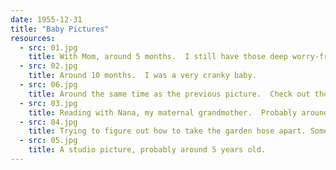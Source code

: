 ```yaml
---
date: 1955-12-31
title: "Baby Pictures"
resources:
  - src: 01.jpg
    title: With Mom, around 5 months.  I still have those deep worry-frown creases.
  - src: 02.jpg
    title: Around 10 months.  I was a very cranky baby.
  - src: 06.jpg
    title: Around the same time as the previous picture.  Check out those thunder thighs.
  - src: 03.jpg
    title: Reading with Nana, my maternal grandmother.  Probably around 2 years old.
  - src: 04.jpg
    title: Trying to figure out how to take the garden hose apart. Some things never change.
  - src: 05.jpg
    title: A studio picture, probably around 5 years old.
---
```

